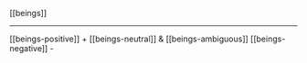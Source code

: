 [[beings]]

---

[[beings-positive]] +
[[beings-neutral]] & [[beings-ambiguous]]
[[beings-negative]] -